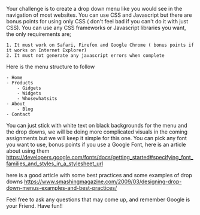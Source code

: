 Your challenge is to create a drop down menu like you would see in the navigation of most websites. You can use CSS and Javascript but there are bonus points for using only CSS ( don't feel bad if you can't do it with just CSS). You can use any CSS frameworks or Javascript libraries you want, the only requirements are;

	1. It must work on Safari, Firefox and Google Chrome ( bonus points if it works on Internet Explorer)
	2. It must not generate any javascript errors when complete


Here is the menu structure to follow

	- Home
	- Products
		- Gidgets
		- Widgets
		- Whosewhatsits
	- About
		- Blog
	- Contact

You can just stick with white text on black backgrounds for the menu and the drop downs, we will be doing more complicated visuals in the coming assignments but we will keep it simple for this one. You can pick any font you want to use, bonus points if you use a Google Font, here is an article about using them https://developers.google.com/fonts/docs/getting_started#specifying_font_families_and_styles_in_a_stylesheet_url

here is a good article with some best practices and some examples of drop downs https://www.smashingmagazine.com/2009/03/designing-drop-down-menus-examples-and-best-practices/


Feel free to ask any questions that may come up, and remember Google is your Friend. Have fun!!
